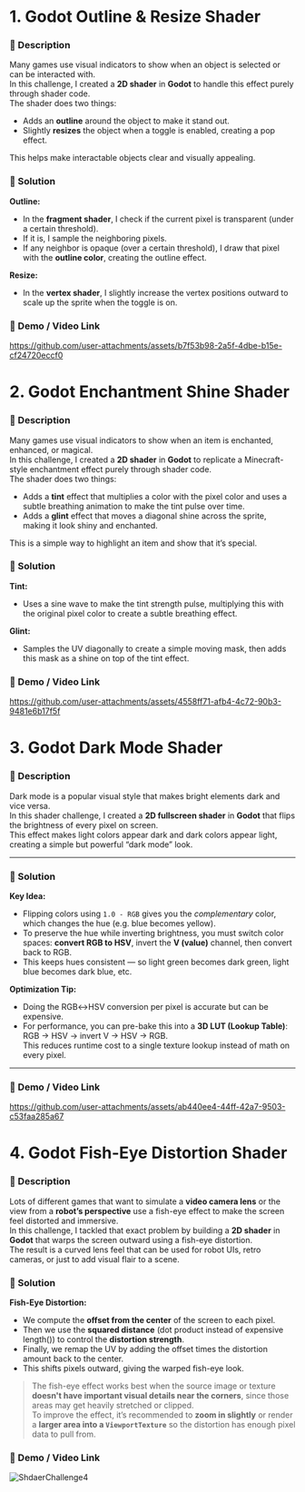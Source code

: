 # 1. Godot Outline & Resize Shader

### 📝 Description

Many games use visual indicators to show when an object is selected or can be interacted with.  
In this challenge, I created a **2D shader** in **Godot** to handle this effect purely through shader code.  
The shader does two things:

- Adds an **outline** around the object to make it stand out.
- Slightly **resizes** the object when a toggle is enabled, creating a pop effect.

This helps make interactable objects clear and visually appealing.

### 🧩 Solution

**Outline:**

- In the **fragment shader**, I check if the current pixel is transparent (under a certain threshold).
- If it is, I sample the neighboring pixels.
- If any neighbor is opaque (over a certain threshold), I draw that pixel with the **outline color**, creating the outline effect.

**Resize:**

- In the **vertex shader**, I slightly increase the vertex positions outward to scale up the sprite when the toggle is on.

### 🎥 Demo / Video Link

https://github.com/user-attachments/assets/b7f53b98-2a5f-4dbe-b15e-cf24720eccf0

# 2. Godot Enchantment Shine Shader

### 📝 Description

Many games use visual indicators to show when an item is enchanted, enhanced, or magical.  
In this challenge, I created a **2D shader** in **Godot** to replicate a Minecraft-style enchantment effect purely through shader code.  
The shader does two things:

- Adds a **tint** effect that multiplies a color with the pixel color and uses a subtle breathing animation to make the tint pulse over time.
- Adds a **glint** effect that moves a diagonal shine across the sprite, making it look shiny and enchanted.

This is a simple way to highlight an item and show that it’s special.

### 🧩 Solution

**Tint:**

- Uses a sine wave to make the tint strength pulse, multiplying this with the original pixel color to create a subtle breathing effect.

**Glint:**

- Samples the UV diagonally to create a simple moving mask, then adds this mask as a shine on top of the tint effect.

### 🎥 Demo / Video Link

https://github.com/user-attachments/assets/4558ff71-afb4-4c72-90b3-9481e6b17f5f


# 3. Godot Dark Mode Shader

### 📝 Description  
Dark mode is a popular visual style that makes bright elements dark and vice versa.  
In this shader challenge, I created a **2D fullscreen shader** in **Godot** that flips the brightness of every pixel on screen.  
This effect makes light colors appear dark and dark colors appear light, creating a simple but powerful “dark mode” look.

---

### 🧩 Solution  
**Key Idea:**  
- Flipping colors using `1.0 - RGB` gives you the *complementary* color, which changes the hue (e.g. blue becomes yellow).
- To preserve the hue while inverting brightness, you must switch color spaces: **convert RGB to HSV**, invert the **V (value)** channel, then convert back to RGB.
- This keeps hues consistent — so light green becomes dark green, light blue becomes dark blue, etc.

**Optimization Tip:**  
- Doing the RGB↔HSV conversion per pixel is accurate but can be expensive.
- For performance, you can pre-bake this into a **3D LUT (Lookup Table)**: RGB → HSV → invert V → HSV → RGB.  
  This reduces runtime cost to a single texture lookup instead of math on every pixel.

---

### 🎥 Demo / Video Link  

https://github.com/user-attachments/assets/ab440ee4-44ff-42a7-9503-c53faa285a67


# 4. Godot Fish-Eye Distortion Shader

### 📝 Description  
Lots of different games that want to simulate a **video camera lens** or the view from a **robot’s perspective** use a fish-eye effect to make the screen feel distorted and immersive.  
In this challenge, I tackled that exact problem by building a **2D shader** in **Godot** that warps the screen outward using a fish-eye distortion.  
The result is a curved lens feel that can be used for robot UIs, retro cameras, or just to add visual flair to a scene.

### 🧩 Solution  
**Fish-Eye Distortion:**  
- We compute the **offset from the center** of the screen to each pixel.  
- Then we use the **squared distance** (dot product instead of expensive length()) to control the **distortion strength**.  
- Finally, we remap the UV by adding the offset times the distortion amount back to the center.  
- This shifts pixels outward, giving the warped fish-eye look.

> The fish-eye effect works best when the source image or texture **doesn't have important visual details near the corners**, since those areas may get heavily stretched or clipped.  
> To improve the effect, it’s recommended to **zoom in slightly** or render a **larger area into a `ViewportTexture`** so the distortion has enough pixel data to pull from.

### 🎥 Demo / Video Link  
![ShdaerChallenge4](https://github.com/user-attachments/assets/61b88e02-7287-4409-8ed8-9b3a95a482eb)
